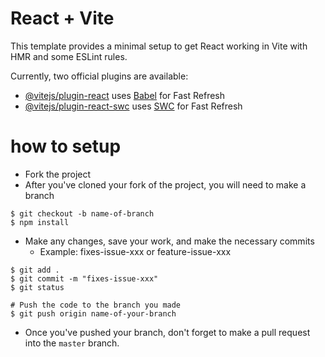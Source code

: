 # React + Vite

This template provides a minimal setup to get React working in Vite with HMR and some ESLint rules.

Currently, two official plugins are available:

- [@vitejs/plugin-react](https://github.com/vitejs/vite-plugin-react/blob/main/packages/plugin-react/README.md) uses [Babel](https://babeljs.io/) for Fast Refresh
- [@vitejs/plugin-react-swc](https://github.com/vitejs/vite-plugin-react-swc) uses [SWC](https://swc.rs/) for Fast Refresh

# how to setup
- Fork the project
- After you've cloned your fork of the project, you will need to make a branch

```
$ git checkout -b name-of-branch
$ npm install
```

- Make any changes, save your work, and make the necessary commits 
    - Example: fixes-issue-xxx or feature-issue-xxx 
```
$ git add .
$ git commit -m "fixes-issue-xxx" 
$ git status

# Push the code to the branch you made
$ git push origin name-of-your-branch

```
- Once you've pushed your branch, don't forget to make a pull request into the `master` branch.





